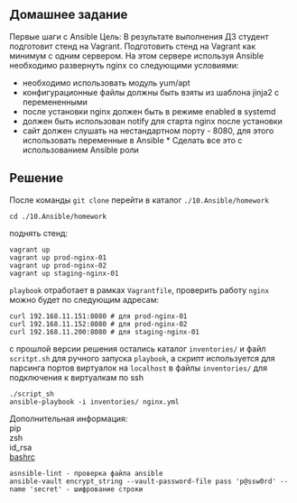 ## Домашнее задание
Первые шаги с Ansible
Цель: В результате выполнения ДЗ студент подготовит стенд на Vagrant.
Подготовить стенд на Vagrant как минимум с одним сервером. На этом сервере используя Ansible необходимо развернуть nginx со следующими условиями:
- необходимо использовать модуль yum/apt
- конфигурационные файлы должны быть взяты из шаблона jinja2 с перемененными
- после установки nginx должен быть в режиме enabled в systemd
- должен быть использован notify для старта nginx после установки
- сайт должен слушать на нестандартном порту - 8080, для этого использовать переменные в Ansible
\* Сделать все это с использованием Ansible роли

## Решение  
После команды `git clone` перейти в  каталог `./10.Ansible/homework` 
```
cd ./10.Ansible/homework
```
поднять стенд:
```
vagrant up 
vagrant up prod-nginx-01
vagrant up prod-nginx-02
vagrant up staging-nginx-01
```
`playbook` отработает в рамках `Vagrantfile`, проверить работу `nginx` можно будет по следующим адресам:
```
curl 192.168.11.151:8080 # для prod-nginx-01
curl 192.168.11.152:8080 # для prod-nginx-02
curl 192.168.11.200:8080 # для staging-nginx-01
```
с прошлой версии решения остались каталог `inventories/` и файл `scritpt.sh` для ручного запуска `playbook`, а скрипт используется для парсинга портов виртуалок на `localhost` в файлы `inventories/` для подключения к виртуалкам по ssh

```
./script_sh
ansible-playbook -i inventories/ nginx.yml
```


Дополнительная информация:  
pip  
zsh  
id_rsa  
[bashrc](https://pingvinus.ru/note/bash-promt)  
```
asnsible-lint - проверка файла ansible
ansible-vault encrypt_string --vault-password-file pass 'p@ssw0rd' --name 'secret' - шифрование строки
```
